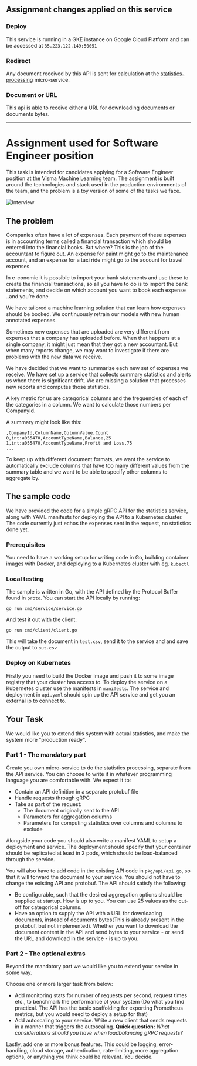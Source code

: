 ## Assignment changes applied on this service

### Deploy
This service is running in a GKE instance on Google Cloud Platform and can be accessed at `35.223.122.149:50051`

### Redirect
Any document received by this API is sent for calculation at the [statistics-processing](https://github.com/jcalvesoliveira/statistics-processing) micro-service.

### Document or URL
This api is able to receive either a URL for downloading documents or documents bytes.



----------------------------
# Assignment used for Software Engineer position
This task is intended for candidates applying for a Software Engineer position at the Visma Machine Learning team. The assignment is built around the technologies and stack used in the production environments of the team, and the problem is a toy version of some of the tasks we face.


![Interview](./interview-gopher.png)


## The problem

Companies often have a lot of expenses. Each payment of these expenses is in accounting terms called a financial transaction which should be entered into the financial books. But where? This is the job of the accountant to figure out. An expense for paint might go to the maintenance account, and an expense for a taxi ride might go to the account for travel expenses.

In e-conomic it is possible to import your bank statements and use these to create the financial transactions, 
so all you have to do is to import the bank statements, and decide on which account you want to book each expense ..and you’re done.

We have tailored a machine learning solution that can learn how expenses should be booked. We continuously retrain our models with new human annotated expenses.

Sometimes new expenses that are uploaded are very different from expenses that a company has uploaded before. When that happens at a single company,
 it might just mean that they got a new accountant. But when many reports change, we may want to investigate if there are problems with the new data we receive.
 
We have decided that we want to summarize each new set of expenses we receive. We have set up a service that collects
 summary statistics and alerts us when there is significant drift. We are missing a solution that processes new reports and computes those statistics.

A key metric for us are categorical columns and the frequencies of each of the categories in a column. We want to calculate those numbers per CompanyId.

A summary might look like this:
```
,CompanyId,ColumnName,ColumnValue,Count
0,int:a055470,AccountTypeName,Balance,25
1,int:a055470,AccountTypeName,Profit and Loss,75
...
```

To keep up with different document formats, we want the service to automatically exclude columns that have too many different values from the summary table and we want to be able to specify other columns to aggregate by. 


## The sample code
We have provided the code for a simple gRPC API for the statistics service, along with YAML manifests for deploying the API to a Kubernetes cluster. The code currently just echos the expenses sent in the request, no statistics done yet.

### Prerequisites
You need to have a working setup for writing code in Go, building container images with Docker, and deploying to a Kubernetes cluster with eg. `kubectl`

### Local testing
The sample is written in Go, with the API defined by the Protocol Buffer found in `proto`. You can start the API locally by running:

```go run cmd/service/service.go```

And test it out with the client:

```go run cmd/client/client.go```

This will take the document in `test.csv`, send it to the service and and save the output to `out.csv`

### Deploy on Kubernetes
Firstly you need to build the Docker image and push it to some image registry that your cluster has access to. To deploy the service on a Kubernetes cluster use the manifests in `manifests`. The service and deployment in `api.yaml` should spin up the API service and get you an external ip to connect to.

## Your Task
We would like you to extend this system with actual statistics, and make the system more "production ready".

### Part 1 - The mandatory part
Create you own micro-service to do the statistics processing, separate from the API service. You can choose to write it in whatever programming language you are comfortable with. We expect it to:

* Contain an API definition in a separate protobuf file
* Handle requests through gRPC
* Take as part of the request:
    * The document originally sent to the API
    * Parameters for aggregation columns
    * Parameters for computing statistics over columns and columns to exclude

Alongside your code you should also write a manifest YAML to setup a deployment and service. The deployment should specify that your container should be replicated at least in 2 pods, which should be load-balanced through the service.

You will also have to add code in the existing API code in `pkg/api/api.go`, so that it will forward the document to your service. You should not have to change the existing API and protobuf. The API should satisfy the following:

* Be configurable, such that the desired aggregation options should be supplied at startup. How is up to you. You can use 25 values as the cut-off for categorical columns.
* Have an option to supply the API with a URL for downloading documents, instead of documents bytes(This is already present in the protobuf, but not implemented). Whether you want to download the document content in the API and send bytes to your service - or send the URL and download in the service - is up to you.

### Part 2 - The optional extras
Beyond the mandatory part we would like you to extend your service in some way. 

Choose one or more larger task from below:
* Add monitoring stats for number of requests per second, request times etc., to benchmark the performance of your system (Do what you find practical. The API has the basic scaffolding for exporting Prometheus metrics, but you would need to deploy a setup for that)
* Add autoscaling to your service. Write a new client that sends requests in a manner that triggers the autoscaling. __Quick question:__ *What considerations should you have when loadbalancing gRPC requests?*

Lastly, add one or more bonus features. This could be logging, error-handling, cloud storage, authentication, rate-limiting, more aggregation options, or anything you think could be relevant. You decide.
